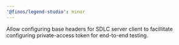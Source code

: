 ```yaml
---
'@finos/legend-studio': minor
---
```


Allow configuring base headers for SDLC server client to facillitate configuring private-access token for end-to-end testing.
